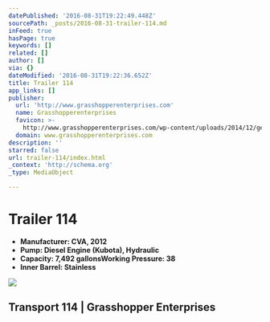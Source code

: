 ```yaml
---
datePublished: '2016-08-31T19:22:49.448Z'
sourcePath: _posts/2016-08-31-trailer-114.md
inFeed: true
hasPage: true
keywords: []
related: []
author: []
via: {}
dateModified: '2016-08-31T19:22:36.652Z'
title: Trailer 114
app_links: []
publisher:
  url: 'http://www.grasshopperenterprises.com'
  name: Grasshopperenterprises
  favicon: >-
    http://www.grasshopperenterprises.com/wp-content/uploads/2014/12/ge_logo-e1437129093214-150x150.jpg
  domain: www.grasshopperenterprises.com
description: ''
starred: false
url: trailer-114/index.html
_context: 'http://schema.org'
_type: MediaObject

---
```

# Trailer 114

* **Manufacturer: CVA, 2012**
* **Pump: Diesel Engine (Kubota), Hydraulic**
* **Capacity: 7,492 gallonsWorking Pressure: 38**
* **Inner Barrel: Stainless**

<article style=""><img src="https://s3-us-west-2.amazonaws.com/the-grid-img/p/4615a5b1deec6150a54c6b201c3fff889e3e339b.jpg" /><h1>Transport 114 | Grasshopper Enterprises</h1></article>
